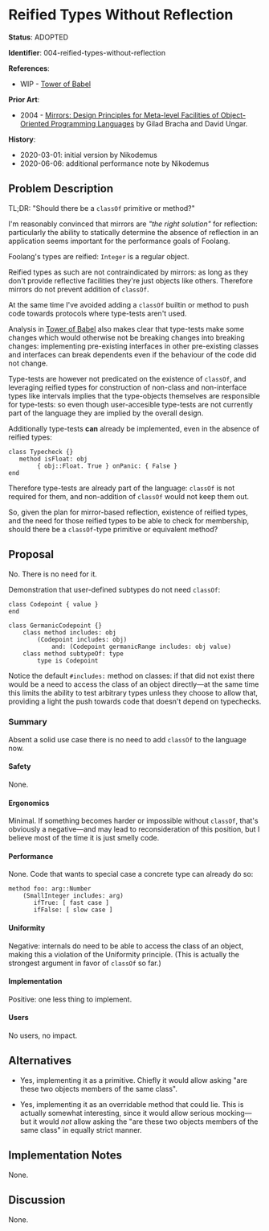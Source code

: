 # Reified Types Without Reflection

**Status**: ADOPTED

**Identifier**: 004-reified-types-without-reflection

**References**:
- WIP - [Tower of Babel](design/wip-tower-of-babel.md)

**Prior Art**:
- 2004 - [Mirrors: Design Principles for Meta-level Facilities of
  Object-Oriented Programming Languages](https://bracha.org/mirrors.pdf) by
  Gilad Bracha and David Ungar.

**History**:
- 2020-03-01: initial version by Nikodemus
- 2020-06-06: additional performance note by Nikodemus

## Problem Description

TL;DR: "Should there be a `classOf` primitive or method?"

I'm reasonably convinced that mirrors are _"the right solution"_ for reflection:
particularly the ability to statically determine the absence of reflection in an
application seems important for the performance goals of Foolang.

Foolang's types are reified: `Integer` is a regular object.

Reified types as such are not contraindicated by mirrors: as long as they don't
provide reflective facilities they're just objects like others. Therefore
mirrors do not prevent addition of `classOf`.

At the same time I've avoided adding a `classOf` builtin or method to push code
towards protocols where type-tests aren't used.

Analysis in [Tower of Babel](design/wip-tower-of-babel.md) also makes clear that
type-tests make some changes which would otherwise not be breaking changes into
breaking changes: implementing pre-existing interfaces in other pre-existing
classes and interfaces can break dependents even if the behaviour of the code
did not change.

Type-tests are however not predicated on the existence of `classOf`, and
leveraging reified types for construction of non-class and non-interface types
like intervals implies that the type-objects themselves are responsible for
type-tests: so even though user-accesible type-tests are not currently part of
the language they are implied by the overall design.

Additionally type-tests **can** already be implemented, even in the absence of
reified types:

``` foolang
class Typecheck {}
   method isFloat: obj
        { obj::Float. True } onPanic: { False }
end
```

Therefore type-tests are already part of the language: `classOf` is not required
for them, and non-addition of `classOf` would not keep them out.

So, given the plan for mirror-based reflection, existence of reified types,
and the need for those reified types to be able to check for membership, should
there be a `classOf`-type primitive or equivalent method?

## Proposal

No. There is no need for it.

Demonstration that user-defined subtypes do not need `classOf`:

``` foolang
class Codepoint { value }
end

class GermanicCodepoint {}
    class method includes: obj
        (Codepoint includes: obj)
            and: (Codepoint germanicRange includes: obj value)
    class method subtypeOf: type
        type is Codepoint
```

Notice the default `#includes:` method on classes: if that did not exist there
would be a need to access the class of an object directly&mdash;at the same time
this limits the ability to test arbitrary types unless they choose to allow
that, providing a light the push towards code that doesn't depend on typechecks.

### Summary

Absent a solid use case there is no need to add `classOf` to the language now.

#### Safety

None.

#### Ergonomics

Minimal. If something becomes harder or impossible without `classOf`, that's
obviously a negative&mdash;and may lead to reconsideration of this position, but
I believe most of the time it is just smelly code.

#### Performance

None. Code that wants to special case a concrete type can already do so:

```
method foo: arg::Number
    (SmallInteger includes: arg)
       ifTrue: [ fast case ]
       ifFalse: [ slow case ]
```

#### Uniformity

Negative: internals do need to be able to access the class of an object, making
this a violation of the Uniformity principle. (This is actually the strongest
argument in favor of `classOf` so far.)

#### Implementation

Positive: one less thing to implement.

#### Users

No users, no impact.

## Alternatives

- Yes, implementing it as a primitive. Chiefly it would allow asking "are these
  two objects members of the same class".

- Yes, implementing it as an overridable method that could lie. This is actually
  somewhat interesting, since it would allow serious mocking&mdash;but it would
  _not_ allow asking the "are these two objects members of the same class" in
  equally strict manner.

## Implementation Notes

None.

## Discussion

None.
